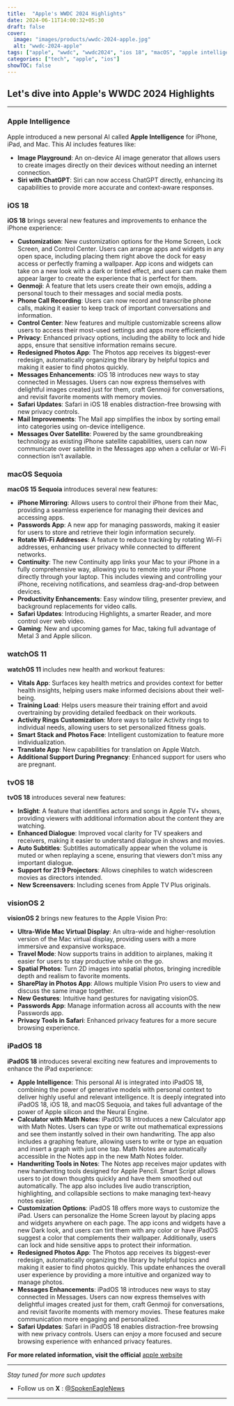 ```yaml
---
title:  "Apple's WWDC 2024 Highlights"
date: 2024-06-11T14:00:32+05:30
draft: false
cover:
  image: "images/products/wwdc-2024-apple.jpg"
  alt: "wwdc-2024-apple"
tags: ["apple", "wwdc", "wwdc2024", "ios 18", "macOS", "apple intelligence"]
categories: ["tech", "apple", "ios"]
showTOC: false
---
```


## Let's dive into Apple's WWDC 2024 Highlights

---

### Apple Intelligence
Apple introduced a new personal AI called **Apple Intelligence** for iPhone, iPad, and Mac. This AI includes features like:
- **Image Playground**: An on-device AI image generator that allows users to create images directly on their devices without needing an internet connection.
- **Siri with ChatGPT**: Siri can now access ChatGPT directly, enhancing its capabilities to provide more accurate and context-aware responses.

### iOS 18
**iOS 18** brings several new features and improvements to enhance the iPhone experience:

- **Customization**: New customization options for the Home Screen, Lock Screen, and Control Center. Users can arrange apps and widgets in any open space, including placing them right above the dock for easy access or perfectly framing a wallpaper. App icons and widgets can take on a new look with a dark or tinted effect, and users can make them appear larger to create the experience that is perfect for them.
- **Genmoji**: A feature that lets users create their own emojis, adding a personal touch to their messages and social media posts.
- **Phone Call Recording**: Users can now record and transcribe phone calls, making it easier to keep track of important conversations and information.
- **Control Center**: New features and multiple customizable screens allow users to access their most-used settings and apps more efficiently.
- **Privacy**: Enhanced privacy options, including the ability to lock and hide apps, ensure that sensitive information remains secure.
- **Redesigned Photos App**: The Photos app receives its biggest-ever redesign, automatically organizing the library by helpful topics and making it easier to find photos quickly.
- **Messages Enhancements**: iOS 18 introduces new ways to stay connected in Messages. Users can now express themselves with delightful images created just for them, craft Genmoji for conversations, and revisit favorite moments with memory movies.
- **Safari Updates**: Safari in iOS 18 enables distraction-free browsing with new privacy controls.
- **Mail Improvements**: The Mail app simplifies the inbox by sorting email into categories using on-device intelligence.
- **Messages Over Satellite**: Powered by the same groundbreaking technology as existing iPhone satellite capabilities, users can now communicate over satellite in the Messages app when a cellular or Wi-Fi connection isn’t available.

### macOS Sequoia
**macOS 15 Sequoia** introduces several new features:

- **iPhone Mirroring**: Allows users to control their iPhone from their Mac, providing a seamless experience for managing their devices and accessing apps.
- **Passwords App**: A new app for managing passwords, making it easier for users to store and retrieve their login information securely.
- **Rotate Wi-Fi Addresses**: A feature to reduce tracking by rotating Wi-Fi addresses, enhancing user privacy while connected to different networks.
- **Continuity**: The new Continuity app links your Mac to your iPhone in a fully comprehensive way, allowing you to remote into your iPhone directly through your laptop. This includes viewing and controlling your iPhone, receiving notifications, and seamless drag-and-drop between devices.
- **Productivity Enhancements**: Easy window tiling, presenter preview, and background replacements for video calls.
- **Safari Updates**: Introducing Highlights, a smarter Reader, and more control over web video.
- **Gaming**: New and upcoming games for Mac, taking full advantage of Metal 3 and Apple silicon.

### watchOS 11
**watchOS 11** includes new health and workout features:

- **Vitals App**: Surfaces key health metrics and provides context for better health insights, helping users make informed decisions about their well-being.
- **Training Load**: Helps users measure their training effort and avoid overtraining by providing detailed feedback on their workouts.
- **Activity Rings Customization**: More ways to tailor Activity rings to individual needs, allowing users to set personalized fitness goals.
- **Smart Stack and Photos Face**: Intelligent customization to feature more individualization.
- **Translate App**: New capabilities for translation on Apple Watch.
- **Additional Support During Pregnancy**: Enhanced support for users who are pregnant.

### tvOS 18
**tvOS 18** introduces several new features:

- **InSight**: A feature that identifies actors and songs in Apple TV+ shows, providing viewers with additional information about the content they are watching.
- **Enhanced Dialogue**: Improved vocal clarity for TV speakers and receivers, making it easier to understand dialogue in shows and movies.
- **Auto Subtitles**: Subtitles automatically appear when the volume is muted or when replaying a scene, ensuring that viewers don't miss any important dialogue.
- **Support for 21:9 Projectors**: Allows cinephiles to watch widescreen movies as directors intended.
- **New Screensavers**: Including scenes from Apple TV Plus originals.

### visionOS 2
**visionOS 2** brings new features to the Apple Vision Pro:

- **Ultra-Wide Mac Virtual Display**: An ultra-wide and higher-resolution version of the Mac virtual display, providing users with a more immersive and expansive workspace.
- **Travel Mode**: Now supports trains in addition to airplanes, making it easier for users to stay productive while on the go.
- **Spatial Photos**: Turn 2D images into spatial photos, bringing incredible depth and realism to favorite moments.
- **SharePlay in Photos App**: Allows multiple Vision Pro users to view and discuss the same image together.
- **New Gestures**: Intuitive hand gestures for navigating visionOS.
- **Passwords App**: Manage information across all accounts with the new Passwords app.
- **Privacy Tools in Safari**: Enhanced privacy features for a more secure browsing experience.

### iPadOS 18
**iPadOS 18** introduces several exciting new features and improvements to enhance the iPad experience:

- **Apple Intelligence**: This personal AI is integrated into iPadOS 18, combining the power of generative models with personal context to deliver highly useful and relevant intelligence. It is deeply integrated into iPadOS 18, iOS 18, and macOS Sequoia, and takes full advantage of the power of Apple silicon and the Neural Engine.
- **Calculator with Math Notes**: iPadOS 18 introduces a new Calculator app with Math Notes. Users can type or write out mathematical expressions and see them instantly solved in their own handwriting. The app also includes a graphing feature, allowing users to write or type an equation and insert a graph with just one tap. Math Notes are automatically accessible in the Notes app in the new Math Notes folder.
- **Handwriting Tools in Notes**: The Notes app receives major updates with new handwriting tools designed for Apple Pencil. Smart Script allows users to jot down thoughts quickly and have them smoothed out automatically. The app also includes live audio transcription, highlighting, and collapsible sections to make managing text-heavy notes easier.
- **Customization Options**: iPadOS 18 offers more ways to customize the iPad. Users can personalize the Home Screen layout by placing apps and widgets anywhere on each page. The app icons and widgets have a new Dark look, and users can tint them with any color or have iPadOS suggest a color that complements their wallpaper. Additionally, users can lock and hide sensitive apps to protect their information.
- **Redesigned Photos App**: The Photos app receives its biggest-ever redesign, automatically organizing the library by helpful topics and making it easier to find photos quickly. This update enhances the overall user experience by providing a more intuitive and organized way to manage photos.
- **Messages Enhancements**: iPadOS 18 introduces new ways to stay connected in Messages. Users can now express themselves with delightful images created just for them, craft Genmoji for conversations, and revisit favorite moments with memory movies. These features make communication more engaging and personalized.
- **Safari Updates**: Safari in iPadOS 18 enables distraction-free browsing with new privacy controls. Users can enjoy a more focused and secure browsing experience with enhanced privacy features.


**For more related information, visit the official** [apple website](https://www.apple.com/)

---

_Stay tuned for more such updates_
- Follow us on **X** : [@SpokenEagleNews](https://x.com/SpokenEagleNews?t=YP2NMSxVIYUbD9VoQukz8g&s=08)

---